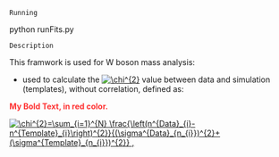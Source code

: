 ```
Running
```
python runFits.py



```
Description
```
This framwork is used for W boson mass analysis:

- used to calculate the <a href="https://www.codecogs.com/eqnedit.php?latex=\chi^{2}" target="_blank"><img src="https://latex.codecogs.com/svg.latex?\chi^{2}" title="\chi^{2}" /></a> value between data and simulation (templates), without correlation, defined as:

<strong style="color: red; opacity: 0.80;">My Bold Text, in red color.</strong>


<a href="https://www.codecogs.com/eqnedit.php?latex=\chi^{2}=\sum_{i=1}^{N}&space;\frac{\left(n^{Data}_{i}-n^{Template}_{i}\right)^{2}}{(\sigma^{Data}_{n_{i}})^{2}&plus;(\sigma^{Template}_{n_{i}})^{2}}&space;," target="_blank"><img src="https://latex.codecogs.com/svg.latex?\chi^{2}=\sum_{i=1}^{N}&space;\frac{\left(n^{Data}_{i}-n^{Template}_{i}\right)^{2}}{(\sigma^{Data}_{n_{i}})^{2}&plus;(\sigma^{Template}_{n_{i}})^{2}}&space;," title="\chi^{2}=\sum_{i=1}^{N} \frac{\left(n^{Data}_{i}-n^{Template}_{i}\right)^{2}}{(\sigma^{Data}_{n_{i}})^{2}+(\sigma^{Template}_{n_{i}})^{2}} ," /></a>


